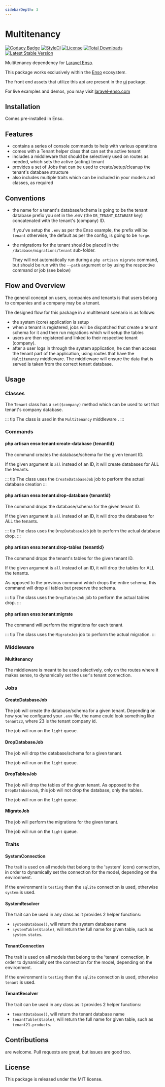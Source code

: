 ```yaml
---
sidebarDepth: 3
---
```


# Multitenancy

[![Codacy Badge](https://api.codacy.com/project/badge/Grade/dc3819bf2c654b3d8dcaaed8898b214f)](https://www.codacy.com/app/laravel-enso/ActionLogger?utm_source=github.com&amp;utm_medium=referral&amp;utm_content=laravel-enso/ActionLogger&amp;utm_campaign=Badge_Grade)
[![StyleCI](https://styleci.io/repos/85554059/shield?branch=master)](https://styleci.io/repos/85554059)
[![License](https://poser.pugx.org/laravel-enso/multitenancy/license)](https://packagist.org/packages/laravel-enso/multitenancy)
[![Total Downloads](https://poser.pugx.org/laravel-enso/multitenancy/downloads)](https://packagist.org/packages/laravel-enso/multitenancy)
[![Latest Stable Version](https://poser.pugx.org/laravel-enso/multitenancy/version)](https://packagist.org/packages/laravel-enso/multitenancy)

Multitenancy dependency for [Laravel Enso](https://laravel-enso.com).

This package works exclusively within the [Enso](https://github.com/laravel-enso/Enso) ecosystem.

The front end assets that utilize this api are present in the [ui](https://github.com/enso-ui/ui) package.

For live examples and demos, you may visit [laravel-enso.com](https://www.laravel-enso.com)

## Installation

Comes pre-installed in Enso.

## Features
- contains a series of console commands to help with various operations
- comes with a Tenant helper class that can set the active tenant
- includes a middleware that should be selectively used on routes as needed, 
which sets the active (acting) tenant
- provides a set of Jobs that can be used to create/setup/cleanup the tenant's database structure
- also includes multiple traits which can be included in your models and classes, as required 

## Conventions

- the name for a tenant's database/schema is going to be the tenant database prefix you set in the .env 
(the `DB_TENANT_DATABASE` key) concatenated with the tenant's (company) ID.

    If you've setup the `.env` as per the Enso example, the prefix will be `tenant` otherwise, the default as 
    per the config, is going to be `forge`. 

- the migrations for the tenant should be placed in the `/database/migrations/tenant` sub-folder. 

    They will not automatically run during a `php artisan migrate` command, 
    but should be run with the `--path` argument or by using the respective command or job (see below)

## Flow and Overview

The general concept on users, companies and tenants is that users belong to companies and a company 
may be a tenant.

The designed flow for this package in a multitenant scenario is as follows:
- the system (core) application is setup
- when a tenant is registered, jobs will be dispatched that create a tenant schema for it and then
run migrations which will setup the tables
- users are then registered and linked to their respective tenant (company).
- after a user logs in through the system application, he can then access the tenant part of the application, 
using routes that have the `Multitenancy` middleware. The middleware will ensure the data that is served is 
taken from the correct tenant database.

## Usage

### Classes

The `Tenant` class has a `set($company)` method which can be used to set that tenant's company 
database.

::: tip
The class is used in the `Multitenancy` middleware .
:::

### Commands

#### php artisan enso:tenant:create-database {tenantId}

The command creates the database/schema for the given tenant ID.

If the given argument is `all` instead of an ID, it will create databases for ALL the tenants.

::: tip
The class uses the `CreateDatabaseJob` job to perform the actual database creation
:::

#### php artisan enso:tenant:drop-database {tenantId}

The command drops the database/schema for the given tenant ID.

If the given argument is `all` instead of an ID, it will drop the databases for ALL the tenants.

::: tip
The class uses the `DropDatabaseJob` job to perform the actual database drop.
:::

#### php artisan enso:tenant:drop-tables {tenantId}

The command drops the tenant's tables for the given tenant ID.

If the given argument is `all` instead of an ID, it will drop the tables for ALL the tenants.

As opposed to the previous command which drops the entire schema, this command will drop all tables 
but preserve the schema.

::: tip
The class uses the `DropTablesJob` job to perform the actual tables drop.
:::

#### php artisan enso:tenant:migrate

The command will perform the migrations for each tenant.

::: tip
The class uses the `MigrateJob` job to perform the actual migration.
:::

### Middleware

#### Multitenancy

The middleware is meant to be used selectively, only on the routes where it makes sense,
to dynamically set the user's tenant connection.

### Jobs

#### CreateDatabaseJob

The job will create the database/schema for a given tenant. Depending on how you've configured your `.env` file,
the name could look something like `tenant23`, where 23 is the tenant company id. 

The job will run on the `light` queue. 

#### DropDatabaseJob

The job will drop the database/schema for a given tenant.  

The job will run on the `light` queue. 

#### DropTablesJob

The job will drop the tables of the given tenant. As opposed to the `DropDatabaseJob`, this job will not
drop the database, only the tables.

The job will run on the `light` queue. 

#### MigrateJob

The job will perform the migrations for the given tenant.

The job will run on the `light` queue.

### Traits

#### SystemConnection 

The trait is used on all models that belong to the 'system' (core) connection, in order to dynamically 
set the connection for the model, depending on the environment.

If the environment is `testing` then the `sqlite` connection is used, otherwise `system` is used.

#### SystemResolver 

The trait can be used in any class as it provides 2 helper functions:
- `systemDatabase()`, will return the system database name
- `systemTable($table)`, will return the full name for given table, such as `system.states`.

#### TenantConnection 

The trait is used on all models that belong to the 'tenant' connection, in order to dynamically 
set the connection for the model, depending on the environment.

If the environment is `testing` then the `sqlite` connection is used, otherwise `tenant` is used.

#### TenantResolver 

The trait can be used in any class as it provides 2 helper functions:
- `tenantDatabase()`, will return the tenant database name
- `tenantTable($table)`, will return the full name for given table, such as `tenant21.products`.

## Contributions

are welcome. Pull requests are great, but issues are good too.

## License

This package is released under the MIT license.
